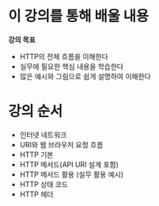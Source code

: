 # 이 강의를 통해 배울 내용
**강의 목표**

- HTTP의 전체 흐름을 이해한다
- 실무에 필요한 핵심 내용을 학습한다
- 많은 예시와 그림으로 쉽게 설명하여 이해한다

# 강의 순서
- 인터넷 네트워크
- URI와 웹 브라우저 요청 흐름
- HTTP 기본
- HTTP 메서드(API URI 설계 포함)
- HTTP 메서드 활용 (실무 활용 예시)
- HTTP 상태 코드
- HTTP 헤더